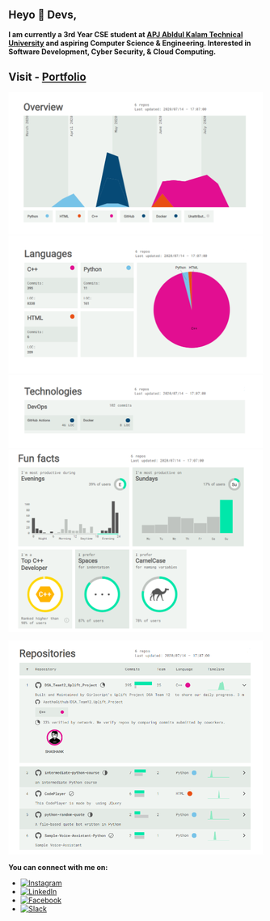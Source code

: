 
## Heyo :wave: Devs, 
**I am currently a 3rd Year CSE student at <a href="http://www.aktu.ac.in/">APJ Abldul Kalam Technical University</a> and aspiring Computer Science & Engineering. Interested in Software Development, Cyber Security, & Cloud Computing.**

## Visit - [Portfolio](amshashank.github.io) 
[![](https://github.com/amshashank/amshashank/blob/master/img/Overview.png)](https://sourcerer.io/amshashank)
[![](https://github.com/amshashank/amshashank/blob/master/img/Languages.png)](https://sourcerer.io/amshashank)
[![](https://github.com/amshashank/amshashank/blob/master/img/tECHNOLOGIES.png)](https://sourcerer.io/amshashank)
  [![](https://github.com/amshashank/amshashank/blob/master/img/fUN.png)](https://sourcerer.io/amshashank)


  [![](https://github.com/amshashank/amshashank/blob/master/img/rEPO.png)](https://sourcerer.io/amshashank)



**You can connect with me on:**
* [![Instagram](https://img.shields.io/badge/connect-%40ShashankKesarwani-%230077B5?style=flat&logo=Instagram)](https://www.instagram.com/am.shashank)
* [![LinkedIn](https://img.shields.io/badge/connect-%40ShashankKesarwani-%230077B5?style=flat&logo=LinkedIn)](https://www.linkedin.com/in/am-shashank/)
* [![Facebook](https://img.shields.io/badge/connect-%40ShashankKesarwani-%230077B5?style=flat&logo=Facebook)](https://www.facebook.com/me.shashank/)
* [![Slack](https://img.shields.io/badge/Slack-Shashank-yellow)](https://app.slack.com/client/T0145PE3493/C0140D0LQ78/user_profile/U014JTYJE1Y)


